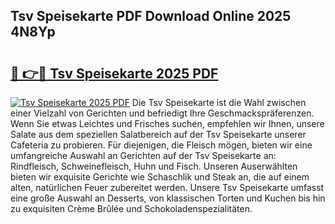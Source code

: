 ## Tsv Speisekarte PDF Download Online 2025 4N8Yp

# <h2><a href="http://gc8mzt3.nevu.top/?p=Tsv+Speisekarte">🔗 👉🔴 Tsv Speisekarte 2025 PDF</a></h2>

[![Tsv Speisekarte 2025 PDF](https://i.imgur.com/dBaPXMq.png)](http://gc8mzt3.nevu.top/?p=Tsv+Speisekarte)
Die Tsv Speisekarte ist die Wahl zwischen einer Vielzahl von Gerichten und befriedigt Ihre Geschmackspräferenzen. Wenn Sie etwas Leichtes und Frisches suchen, empfehlen wir Ihnen, unsere Salate aus dem speziellen Salatbereich auf der Tsv Speisekarte unserer Cafeteria zu probieren. Für diejenigen, die Fleisch mögen, bieten wir eine umfangreiche Auswahl an Gerichten auf der Tsv Speisekarte an: Rindfleisch, Schweinefleisch, Huhn und Fisch. Unseren Auserwählten bieten wir exquisite Gerichte wie Schaschlik und Steak an, die auf einem alten, natürlichen Feuer zubereitet werden. Unsere Tsv Speisekarte umfasst eine große Auswahl an Desserts, von klassischen Torten und Kuchen bis hin zu exquisiten Crème Brûlée und Schokoladenspezialitäten.
